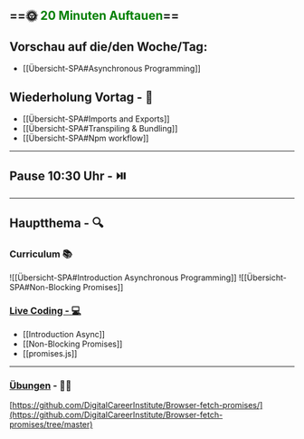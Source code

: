 ## ==🌞 <font style="color:green">20 Minuten Auftauen</font>==

## Vorschau auf die/den Woche/Tag:

- [[Übersicht-SPA#Asynchronous Programming]]


## Wiederholung Vortag  - 📖

- [[Übersicht-SPA#Imports and Exports]]
- [[Übersicht-SPA#Transpiling & Bundling]]
- [[Übersicht-SPA#Npm workflow]]

---

## Pause 10:30 Uhr - ⏯️

---

## Hauptthema - 🔍

### Curriculum 📚

![[Übersicht-SPA#Introduction Asynchronous Programming]]
![[Übersicht-SPA#Non-Blocking Promises]]


### [Live Coding -  💻](https://github.com/FBW-WD-22-D07/Single-Page-Application-SPA/tree/main)

-   [[Introduction Async]]
-   [[Non-Blocking Promises]]
-   [[promises.js]]

---

### [Übungen](https://classroom.github.com/classrooms/113973596-fbw-wd-22-d07-ubungsaufgaben) - 🏋️‍♂️

[https://github.com/DigitalCareerInstitute/Browser-fetch-promises/](https://github.com/DigitalCareerInstitute/Browser-fetch-promises/tree/master)
